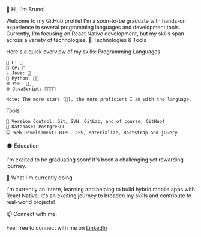 👋 Hi, I'm Bruno!

Welcome to my GitHub profile! I'm a soon-to-be graduate with hands-on experience in several programming languages and development tools. Currently, I'm focusing on React Native development, but my skills span across a variety of technologies.
🔧 Technologies & Tools

Here's a quick overview of my skills:
Programming Languages

    💾 C: 🌟
    💾 C#: 🌟
    ☕ Java: 🌟
    🐍 Python: 🌟🌟
    🌐 PHP: 🌟🌟
    🌐 JavaScript: 🌟🌟🌟🌟

    Note: The more stars (🌟), the more proficient I am with the language.

Tools

    🔄 Version Control: Git, SVN, GitLab, and of course, GitHub!
    🐘 Database: PostgreSQL
    💻 Web Development: HTML, CSS, Materialize, Bootstrap and jQuery

🎓 Education

I'm excited to be graduating soon! It's been a challenging yet rewarding journey.

🌱 What I'm currently doing

I'm currently an intern, learning and helping to build hybrid mobile apps with React Native. It's an exciting journey to broaden my skills and contribute to real-world projects!

📫 Connect with me:

Feel free to connect with me on [LinkedIn](https://www.linkedin.com/in/bruno-martins-5a607b1a6/)

<!--
**martinssilva/martinssilva** is a ✨ _special_ ✨ repository because its `README.md` (this file) appears on your GitHub profile.

Here are some ideas to get you started:

- 🔭 I’m currently working on ...
- 🌱 I’m currently learning ...
- 👯 I’m looking to collaborate on ...
- 🤔 I’m looking for help with ...
- 💬 Ask me about ...
- 📫 How to reach me: ...
- 😄 Pronouns: ...
- ⚡ Fun fact: ...
-->
